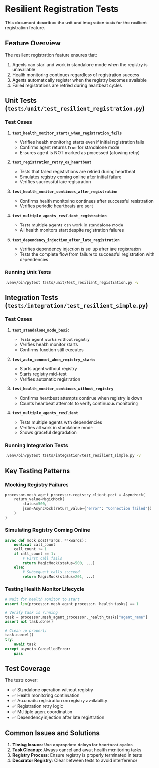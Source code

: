 # Resilient Registration Tests

This document describes the unit and integration tests for the resilient registration feature.

## Feature Overview

The resilient registration feature ensures that:

1. Agents can start and work in standalone mode when the registry is unavailable
2. Health monitoring continues regardless of registration success
3. Agents automatically register when the registry becomes available
4. Failed registrations are retried during heartbeat cycles

## Unit Tests (`tests/unit/test_resilient_registration.py`)

### Test Cases

1. **`test_health_monitor_starts_when_registration_fails`**

   - Verifies health monitoring starts even if initial registration fails
   - Confirms agent returns `True` for standalone mode
   - Ensures agent is NOT marked as processed (allowing retry)

2. **`test_registration_retry_on_heartbeat`**

   - Tests that failed registrations are retried during heartbeat
   - Simulates registry coming online after initial failure
   - Verifies successful late registration

3. **`test_health_monitor_continues_after_registration`**

   - Confirms health monitoring continues after successful registration
   - Verifies periodic heartbeats are sent

4. **`test_multiple_agents_resilient_registration`**

   - Tests multiple agents can work in standalone mode
   - All health monitors start despite registration failures

5. **`test_dependency_injection_after_late_registration`**
   - Verifies dependency injection is set up after late registration
   - Tests the complete flow from failure to successful registration with dependencies

### Running Unit Tests

```bash
.venv/bin/pytest tests/unit/test_resilient_registration.py -v
```

## Integration Tests (`tests/integration/test_resilient_simple.py`)

### Test Cases

1. **`test_standalone_mode_basic`**

   - Tests agent works without registry
   - Verifies health monitor starts
   - Confirms function still executes

2. **`test_auto_connect_when_registry_starts`**

   - Starts agent without registry
   - Starts registry mid-test
   - Verifies automatic registration

3. **`test_health_monitor_continues_without_registry`**

   - Confirms heartbeat attempts continue when registry is down
   - Counts heartbeat attempts to verify continuous monitoring

4. **`test_multiple_agents_resilient`**
   - Tests multiple agents with dependencies
   - Verifies all work in standalone mode
   - Shows graceful degradation

### Running Integration Tests

```bash
.venv/bin/pytest tests/integration/test_resilient_simple.py -v
```

## Key Testing Patterns

### Mocking Registry Failures

```python
processor.mesh_agent_processor.registry_client.post = AsyncMock(
    return_value=MagicMock(
        status=500,
        json=AsyncMock(return_value={"error": "Connection failed"})
    )
)
```

### Simulating Registry Coming Online

```python
async def mock_post(*args, **kwargs):
    nonlocal call_count
    call_count += 1
    if call_count == 1:
        # First call fails
        return MagicMock(status=500, ...)
    else:
        # Subsequent calls succeed
        return MagicMock(status=201, ...)
```

### Testing Health Monitor Lifecycle

```python
# Wait for health monitor to start
assert len(processor.mesh_agent_processor._health_tasks) == 1

# Verify task is running
task = processor.mesh_agent_processor._health_tasks["agent_name"]
assert not task.done()

# Clean up properly
task.cancel()
try:
    await task
except asyncio.CancelledError:
    pass
```

## Test Coverage

The tests cover:

- ✅ Standalone operation without registry
- ✅ Health monitoring continuation
- ✅ Automatic registration on registry availability
- ✅ Registration retry logic
- ✅ Multiple agent coordination
- ✅ Dependency injection after late registration

## Common Issues and Solutions

1. **Timing Issues**: Use appropriate delays for heartbeat cycles
2. **Task Cleanup**: Always cancel and await health monitoring tasks
3. **Registry Process**: Ensure registry is properly terminated in tests
4. **Decorator Registry**: Clear between tests to avoid interference
